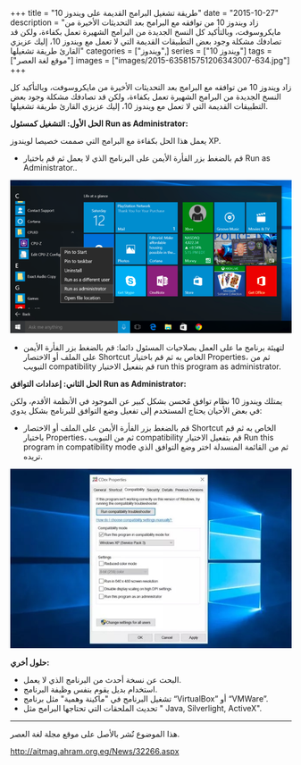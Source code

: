 +++
title = "طريقة تشغيل البرامج القديمة على ويندوز 10"
date = "2015-10-27"
description = "زاد ويندوز 10 من توافقه مع البرامج بعد التحديثات الأخيرة من مايكروسوفت، وبالتأكيد كل النسخ الجديدة من البرامج الشهيرة تعمل بكفاءة، ولكن قد تصادفك مشكلة وجود بعض التطبيقات القديمة التي لا تعمل مع ويندوز 10، إليك عزيزي القارئ طريقة تشغيلها"
categories = ["ويندوز",]
series = ["ويندوز 10"]
tags = ["موقع لغة العصر"]
images = ["images/2015-635815751206343007-634.jpg"]
+++

زاد ويندوز 10 من توافقه مع البرامج بعد التحديثات الأخيرة من مايكروسوفت، وبالتأكيد كل النسخ الجديدة من البرامج الشهيرة تعمل بكفاءة، ولكن قد تصادفك مشكلة وجود بعض التطبيقات القديمة التي لا تعمل مع ويندوز 10، إليك عزيزي القارئ طريقة تشغيلها.

**الحل الأول: التشغيل كمسئول** **Run as Administrator:**

يعمل هذا الحل بكفاءة مع البرامج التي صممت خصيصا لويندوز XP.
- قم بالضغط بزر الفأرة الأيمن على البرنامج الذي لا يعمل ثم قم باختيار Run as Administrator..

![1](images/2015-635815750764002088-400.png)

- لتهيئة برنامج ما على العمل بصلاحيات المسئول دائما:
قم بالضغط بزر الفأرة الأيمن على الملف أو الاختصار Shortcut الخاص به ثم قم باختيار Properties، ثم من التبويب compatibility قم بتفعيل الاختيار run this program as administrator.

**الحل الثاني: إعدادات التوافق** **Run as Administrator:**

يمتلك ويندوز 10 نظام توافق مُحسن بشكل كبير عن الموجود في الأنظمة الأقدم، ولكن في بعض الأحيان يحتاج المستخدم إلى تفعيل وضع التوافق للبرنامج بشكل يدوي:

- قم بالضغط بزر الفأرة الأيمن على الملف أو الاختصار Shortcut الخاص به ثم قم باختيار Properties، ثم من التبويب compatibility قم بتفعيل الاختيار Run this program in compatibility mode ثم من القائمة المنسدلة اختر وضع التوافق الذي تريده.

![2](images/2015-635815751206343007-634.jpg)

**حلول أخري:**

- البحث عن نسخة أحدث من البرنامج الذي لا يعمل.
- استخدام بديل يقوم بنفس وظيفة البرنامج.
- تشغيل البرنامج في "ماكينة وهمية" مثل برنامج “VirtualBox” أو “VMWare”.
- تحديث الملحقات التي تحتاجها البرامج مثل " Java, Silverlight, ActiveX".

---
هذا الموضوع نٌشر باﻷصل على موقع مجلة لغة العصر.

http://aitmag.ahram.org.eg/News/32266.aspx